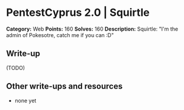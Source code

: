 # PentestCyprus 2.0 | Squirtle

**Category:** Web
**Points:** 160
**Solves:** 160
**Description:** 
Squirtle: "I'm the admin of Pokesotre, catch me if you can :D"

## Write-up

(TODO)

## Other write-ups and resources

* none yet
